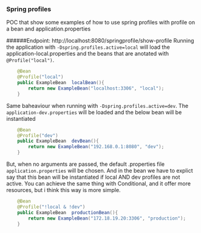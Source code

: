 ### Spring profiles

POC that show some examples of how to use spring profiles with profile on a bean and application.properties

######Endpoint: http://localhost:8080/springprofile/show-profile
Running the application with ```-Dspring.profiles.active=local``` will load the application-local.properties and the beans that are anotated with ```@Profile("local")```. 

```java
    @Bean
    @Profile("local")
    public ExampleBean  localBean(){
        return new ExampleBean("localhost:3306", "local");
    }
```


Same baheaviour when running with ```-Dspring.profiles.active=dev```. The ```application-dev.properties``` will be loaded and the below bean will be instantiated
```java
    @Bean
    @Profile("dev")
    public ExampleBean  devBean(){
        return new ExampleBean("192.168.0.1:8080", "dev");
    }
```

But, when no arguments are passed, the default .properties file ```application.properties``` will be chosen.
And in the bean we have to explict say that this bean will be instantiated if local AND dev profiles are not active.
You can achieve the same thing with Conditional, and it offer more resources, but i think this way is more simple.
```java
    @Bean
    @Profile("!local & !dev")
    public ExampleBean  productionBean(){
        return new ExampleBean("172.18.19.20:3306", "production");
    }
```
